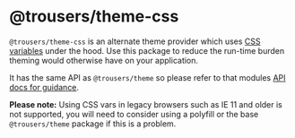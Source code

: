 # @trousers/theme-css

`@trousers/theme-css` is an alternate theme provider which uses [CSS variables](https://developer.mozilla.org/en-US/docs/Web/CSS/var) under the hood. Use this package to reduce the run-time burden theming would otherwise have on your application.

It has the same API as `@trousers/theme` so please refer to that modules [API docs for guidance](../theme).

**Please note:** Using CSS vars in legacy browsers such as IE 11 and older is not supported, you will need to consider using a polyfill or the base `@trousers/theme` package if this is a problem.
